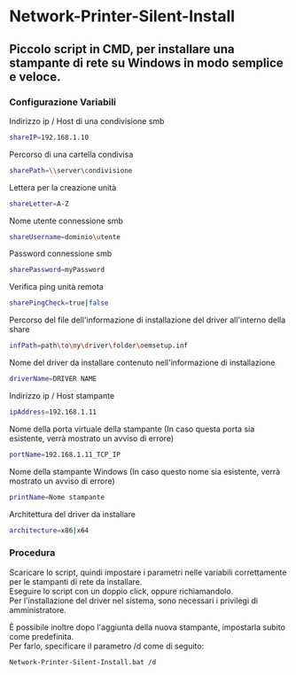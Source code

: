 # Network-Printer-Silent-Install
## Piccolo script in CMD, per installare una stampante di rete su Windows in modo semplice e veloce.

### Configurazione Variabili

Indirizzo ip / Host di una condivisione smb

```bash
shareIP=192.168.1.10
```

Percorso di una cartella condivisa

```bash
sharePath=\\server\condivisione
```

Lettera per la creazione unità

```bash
shareLetter=A-Z
```

Nome utente connessione smb

```bash
shareUsername=dominio\utente
```

Password connessione smb

```bash
sharePassword=myPassword
```

Verifica ping unità remota

```bash
sharePingCheck=true|false
```

Percorso del file dell'informazione di installazione del driver all'interno della share

```bash
infPath=path\to\my\driver\folder\oemsetup.inf
```

Nome del driver da installare contenuto nell'informazione di installazione

```bash
driverName=DRIVER NAME
```

Indirizzo ip / Host stampante

```bash
ipAddress=192.168.1.11
```

Nome della porta virtuale della stampante
(In caso questa porta sia esistente, verrà mostrato un avviso di errore)

```bash
portName=192.168.1.11_TCP_IP
```

Nome della stampante Windows
(In caso questo nome sia esistente, verrà mostrato un avviso di errore)

```bash
printName=Nome stampante
```

Architettura del driver da installare

```bash
architecture=x86|x64
```

### Procedura

Scaricare lo script, quindi impostare i parametri nelle variabili correttamente per le stampanti di rete da installare.<br>
Eseguire lo script con un doppio click, oppure richiamandolo.<br>
Per l'installazione del driver nel sistema, sono necessari i privilegi di amministratore.

È possibile inoltre dopo l'aggiunta della nuova stampante, impostarla subito come predefinita.<br>
Per farlo, specificare il parametro /d come di seguito:

```bash
Network-Printer-Silent-Install.bat /d
```
